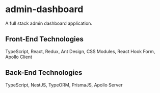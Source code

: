 # admin-dashboard
A full stack admin dashboard application.

## Front-End Technologies
TypeScript, React, Redux, Ant Design, CSS Modules, React Hook Form, Apollo Client

## Back-End Technologies
TypeScript, NestJS, TypeORM, PrismaJS, Apollo Server
